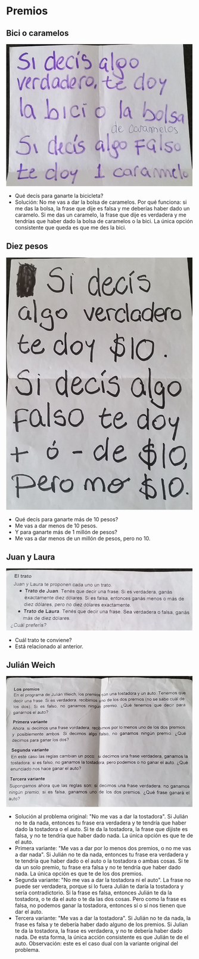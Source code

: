 Premios
=======


Bici o caramelos
----------------------

![](bici_o_caramelos.jpg)

* Qué decís para ganarte la bicicleta?
* Solución: No me vas a dar la bolsa de caramelos. Por qué funciona: si me das la bolsa, la frase que dije es falsa y me deberías haber dado un caramelo. Si me das un caramelo, la frase que dije es verdadera y me tendrías que haber dado la bolsa de caramelos o la bici. La única opción consistente que queda es que me des la bici.


Diez pesos
--------------

![](diez_pesos.jpg)

* Qué decís para ganarte más de 10 pesos?
* Me vas a dar menos de 10 pesos.
* Y para ganarte más de 1 millón de pesos?
* Me vas a dar menos de un millón de pesos, pero no 10.

Juan y Laura
--------------

![](juan_y_laura.jpg)

* Cuál trato te conviene?
* Está relacionado al anterior.


Julián Weich
--------------

![](julian_weich.jpg)

* Solución al problema original: "No me vas a dar la tostadora". Si Julián no te da nada, entonces tu frase era verdadera y te tendría que haber dado la tostadora o el auto. Si te da la tostadora, la frase que dijiste es falsa, y no te tendría que haber dado nada. La única opción es que te de el auto.
* Primera variante: "Me vas a dar por lo menos dos premios, o no me vas a dar nada". Si Julián no te da nada, entonces tu frase era verdadera y te tendría que haber dado o el auto o la tostadora o ambas cosas. Si te da un solo premio, tu frase era falsa y no te tendría que haber dado nada. La única opción es que te de los dos premios.
* Segunda variante: "No me vas a dar la tostadora ni el auto". La frase no puede ser verdadera, porque si lo fuera Julián te daría la tostadora y sería contradictorio. Si la frase es falsa, entonces Julián te da la tostadora, o te da el auto o te da las dos cosas. Pero como la frase es falsa, no podemos ganar la tostadora, entonces sí o sí nos tienen que dar el auto.
* Tercera variante: "Me vas a dar la tostadora". Si Julián no te da nada, la frase es falsa y te debería haber dado alguno de los premios. Si Julian te da la tostadora, la frase es verdadera, y no te debería haber dado nada. De esta forma, la única acción consistente es que Julián te de el auto. Observación: este es el caso dual con la variante original del problema.
